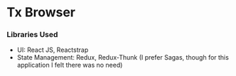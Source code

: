 # Tx Browser


### Libraries Used

- UI: React JS, Reactstrap
- State Management: Redux, Redux-Thunk (I prefer Sagas, though for this application I felt there was no need)
